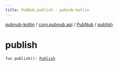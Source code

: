 ```yaml
---
title: PubNub.publish - pubnub-kotlin
---
```


[pubnub-kotlin](../../index.html) / [com.pubnub.api](../index.html) / [PubNub](index.html) / [publish](./publish.html)

# publish

`fun publish(): `[`Publish`](../../com.pubnub.api.endpoints.pubsub/-publish/index.html)